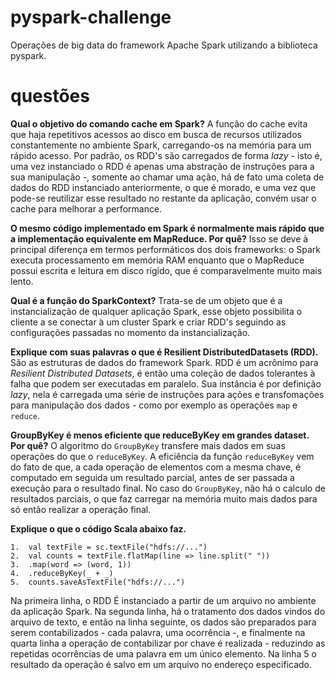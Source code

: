 # pyspark-challenge
Operações de big data do framework Apache Spark utilizando a biblioteca pyspark.


# questões

**Qual o objetivo do comando cache em Spark?**
A função do cache evita que haja repetitivos acessos ao disco em busca de recursos utilizados constantemente no ambiente Spark, carregando-os na memória para um rápido acesso. Por padrão, os RDD's são carregados de forma *lazy* - isto é, uma vez instanciado o RDD é apenas uma abstração de instruções para a sua manipulação -, somente ao chamar uma ação, há de fato uma coleta de dados do RDD instanciado anteriormente, o que é morado, e uma vez que pode-se reutilizar esse resultado no restante da aplicação, convém usar o cache para melhorar a performance.

**O mesmo código implementado em Spark é normalmente mais rápido que a implementação equivalente em MapReduce. Por quê?**
Isso se deve à principal diferença em termos performáticos dos dois frameworks: o Spark executa processamento em memória RAM enquanto que o MapReduce possui escrita e leitura em disco rígido, que é comparavelmente muito mais lento.

**Qual é a função do SparkContext?**
Trata-se de um objeto que é a instancialização de qualquer aplicação Spark, esse objeto possibilita o cliente a se conectar à um cluster Spark e criar RDD's seguindo as configurações passadas no momento da instancialização.

**Explique com suas palavras o que é Resilient​ ​Distributed​ ​Datasets​ (RDD).**
São as estruturas de dados do framework Spark. RDD é um acrônimo para *Resilient Distributed Datasets*, é então uma coleção de dados tolerantes à falha que podem ser executadas em paralelo. Sua instância é por definição *lazy*, nela é carregada uma série de instruções para ações e transfomações para manipulação dos dados - como por exemplo as operações `map` e `reduce`.

**GroupByKey é menos eficiente que reduceByKey em grandes dataset. Por quê?**
O algoritmo do `GroupByKey` transfere mais dados em suas operações do que o `reduceByKey`. A eficiência da função `reduceByKey` vem do fato de que, a cada operação de elementos com a mesma chave, é computado em seguida um resultado parcial, antes de ser passada a execução para o resultado final. No caso do `GroupByKey`, não há o calculo de resultados parciais, o que faz carregar na memória muito mais dados para só então realizar a operação final. 

**Explique o que o código Scala abaixo faz.**
```
1.  val textFile = sc.textFile("hdfs://...")
2.  val counts = textFile.flatMap(line => line.split(" "))
3.  .map(word => (word, 1))
4.  .reduceByKey(_ + _)
5.  counts.saveAsTextFile("hdfs://...")
```

Na primeira linha, o RDD É instanciado a partir de um arquivo no ambiente da aplicação Spark. Na segunda linha, há o tratamento dos dados vindos do arquivo de texto, e então na linha seguinte, os dados são preparados para serem contabilizados - cada palavra, uma ocorrência -, e finalmente na quarta linha a operação de contabilizar por chave é realizada - reduzindo as repetidas ocorrências de uma palavra em um único elemento. Na linha 5 o resultado da operação é salvo em um arquivo no endereço especificado. 